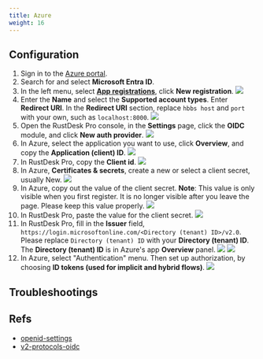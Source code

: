 ```yaml
---
title: Azure
weight: 16
---
```


## Configuration

1. Sign in to the [Azure portal](portal.azure.com).
2. Search for and select **Microsoft Entra ID**.
3. In the left menu, select [**App registrations**](https://portal.azure.com/#view/Microsoft_AAD_IAM/ActiveDirectoryMenuBlade/~/RegisteredApps), click **New registration**.
![](/docs/en/self-host/rustdesk-server-pro/oidc/Azure/images/1-Azure-NewRegistration.png)
4. Enter the **Name** and select the **Supported account types**. Enter **Redirect URI**. In the **Redirect URI** section, replace `hbbs host` and `port` with your own, such as `localhost:8000`.
![](/docs/en/self-host/rustdesk-server-pro/oidc/Azure/images/2-Azure-Register.png)
5. Open the RustDesk Pro console, in the **Settings** page, click the **OIDC** module, and click **New auth provider**.
![](/docs/en/self-host/rustdesk-server-pro/oidc/Azure/images/3-RustDesk-NewAuthProvider.png)
6. In Azure, select the application you want to use, click **Overview**, and copy the **Application (client) ID**.
![](/docs/en/self-host/rustdesk-server-pro/oidc/Azure/images/4-Azure-ClientID.png)
7. In RustDesk Pro, copy the **Client id**.
![](/docs/en/self-host/rustdesk-server-pro/oidc/Azure/images/5-RustDesk-ClientID.png)
8. In Azure, **Certificates & secrets**, create a new or select a client secret, usually New.
![](/docs/en/self-host/rustdesk-server-pro/oidc/Azure/images/6-Azure-NewOrSelectClientSecret.png)
9. In Azure, copy out the value of the client secret. **Note**: This value is only visible when you first register. It is no longer visible after you leave the page. Please keep this value properly.
![](/docs/en/self-host/rustdesk-server-pro/oidc/Azure/images/7-Azure-CopySecretValue.png)
10. In RustDesk Pro, paste the value for the client secret.
![](/docs/en/self-host/rustdesk-server-pro/oidc/Azure/images/8-RustDesk-FillClientSecret.png)
11. In RustDesk Pro, fill in the **Issuer** field, `https://login.microsoftonline.com/<Directory (tenant) ID>/v2.0`. Please replace `Directory (tenant) ID` with your **Directory (tenant) ID**. The **Directory (tenant) ID** is in Azure's app **Overview** panel.
![](/docs/en/self-host/rustdesk-server-pro/oidc/Azure/images/9-RustDesk-Issuer.png)
![](/docs/en/self-host/rustdesk-server-pro/oidc/Azure/images/10-Azure-TenantID.png)
12. In Azure, select "Authentication" menu. Then set up authorization, by choosing **ID tokens (used for implicit and hybrid flows)**.
![](/docs/en/self-host/rustdesk-server-pro/oidc/Azure/images/11-Azure-Auth.png)


## Troubleshootings

## Refs

- [openid-settings](https://learn.microsoft.com/en-us/power-pages/security/authentication/openid-settings)
- [v2-protocols-oidc](https://learn.microsoft.com/en-us/azure/active-directory/develop/v2-protocols-oidc)

